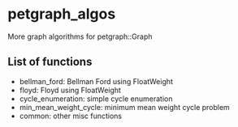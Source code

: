 # petgraph_algos

More graph algorithms for petgraph::Graph

## List of functions

* bellman_ford: Bellman Ford using FloatWeight
* floyd: Floyd using FloatWeight
* cycle_enumeration: simple cycle enumeration
* min_mean_weight_cycle: minimum mean weight cycle problem
* common: other misc functions

